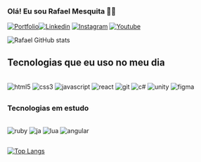 
### Olá! Eu sou Rafael Mesquita 🖖🏼

[![Portfolio](https://img.shields.io/badge/Portfolio-DD0B78?style=for-the-badge&logo=starship&logoColor=white)](https://rafaelmesneves.github.io/portfoliodesenvolvedor/)[![Linkedin](https://img.shields.io/badge/LinkedIn-0077B5?style=for-the-badge&logo=linkedin&logoColor=white)](https://www.linkedin.com/in/rafael-mesquita-neves-5b2996178/)
[![Instagram](https://img.shields.io/badge/Instagram-E4405F?style=for-the-badge&logo=instagram&logoColor=white)](https://www.instagram.com/raff.neves/)
[![Youtube](https://img.shields.io/badge/YouTube-FF0000?style=for-the-badge&logo=youtube&logoColor=white)](https://www.youtube.com/@rafamesquita378/featured)

![Rafael GitHub stats](https://github-readme-stats.vercel.app/api?username=rafaelmesneves&show_icons=true&theme=gruvbox)

## Tecnologias que eu uso no meu dia

<div style = "display: inline_block"><br/>
    <img aling = "center" alt = "html5" src = "https://img.shields.io/badge/HTML5-E34F26?style=for-the-badge&logo=html5&logoColor=white"/>
    <img aling = "center" alt = "css3" src = "https://img.shields.io/badge/CSS3-1572B6?style=for-the-badge&logo=css3&logoColor=white"/>
    <img aling = "center" alt = "javascript" src = "https://img.shields.io/badge/JavaScript-F7DF1E?style=for-the-badge&logo=javascript&logoColor=black"/>
    <img aling = "center" alt = "react" src = "https://img.shields.io/badge/React-20232A?style=for-the-badge&logo=react&logoColor=61DAFB"/>
    <img aling = "center" alt = "git" src = "https://img.shields.io/badge/GIT-E44C30?style=for-the-badge&logo=git&logoColor=white"/>
    <img aling = "center" alt = "c#" src = "https://img.shields.io/badge/C%23-239120?style=for-the-badge&logo=c-sharp&logoColor=white"/>
    <img aling = "center" alt = "unity" src = "https://img.shields.io/badge/Unity-100000?style=for-the-badge&logo=unity&logoColor=white"/>
    <img aling = "center" alt = "figma" src = "https://img.shields.io/badge/Figma-F24E1E?style=for-the-badge&logo=figma&logoColor=white"/>
</div>

##
##
### Tecnologias em estudo

<div style = "display: inline_block"><br/>
    <img aling = "center" alt = "ruby" src = "https://img.shields.io/badge/Ruby-CC342D?style=for-the-badge&logo=ruby&logoColor=white"/>
    <img aling = "center" alt = "ja" src = "https://img.shields.io/badge/Java-ED8B00?style=for-the-badge&logo=openjdk&logoColor=whit"/>
    <img aling = "center" alt = "lua" src = "https://img.shields.io/badge/Lua-2C2D72?style=for-the-badge&logo=lua&logoColor=white"/>
    <img aling = "center" alt = "angular" src = "https://img.shields.io/badge/Angular-DD0031?style=for-the-badge&logo=angular&logoColor=white"/>
</div>

##
[![Top Langs](https://github-readme-stats.vercel.app/api/top-langs/?username=rafaelmesneves&layout=donut)](https://github.com/rafaelmesneves/github-readme-stats)

